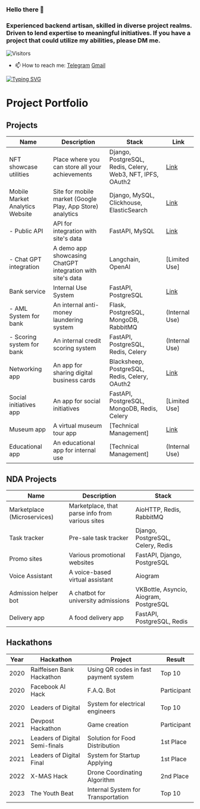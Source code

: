 ### Hello there 🔭
### Experienced backend artisan, skilled in diverse project realms. Driven to lend expertise to meaningful initiatives. If you have a project that could utilize my abilities, please DM me.

![Visitors](https://img.shields.io/github/followers/pavivin?style=social)

- 📫 How to reach me: [Telegram](https://t.me/pavivin) [Gmail](nivivap@gmail.com)

[![Typing SVG](https://readme-typing-svg.herokuapp.com?color=%2336BCF7&lines=i+tried+so+hard+and+got+so+far)](https://git.io/typing-svg)

<!-- [![GitHub stats](https://github-readme-stats.vercel.app/api?username=pavivin&count_private=true&show_icons=true&theme=tokyonight)](https://github.com/anuraghazra/github-readme-stats) -->

# Project Portfolio

## Projects

| Name | Description | Stack | Link |
|------|--------------|-------|------|
| NFT showcase utilities | Place where you can store all your achievements | Django, PostgreSQL, Redis, Celery, Web3, NFT, IPFS, OAuth2| [Link](https://boasty.io) |
| Mobile Market Analytics Website | Site for mobile market (Google Play, App Store) analytics | Django, MySQL, Clickhouse, ElasticSearch | [Link](https://appstorespy.com) |
|   - Public API | API for integration with site's data | FastAPI, MySQL | [Link](https://api.appstorespy.com/docs#/) |
|   - Chat GPT integration | A demo app showcasing ChatGPT integration with site's data | Langchain, OpenAI | [Limited Use] |
| Bank service | Internal Use System | FastAPI, PostgreSQL | [Link](https://expobank.ru/) |
|   - AML System for bank | An internal anti-money laundering system | Flask, PostgreSQL, MongoDB, RabbitMQ | (Internal Use) |
|   - Scoring system for bank | An internal credit scoring system | FastAPI, PostgreSQL, Redis, Celery | (Internal Use) |
| Networking app | An app for sharing digital business cards | Blacksheep, PostgreSQL, Redis, Celery, OAuth2 | [Link](https://apps.apple.com/ru/app/smiradd/id6471594761?platform=iphone) |
| Social initiatives app | An app for social initiatives | FastAPI, PostgreSQL, MongoDB, Redis, Celery | [Limited Use] |
| Museum app | A virtual museum tour app | [Technical Management] | [Link](https://play.google.com/store/apps/details?id=com.structura.tavrida_flutter&hl=en_SG) |
| Educational app | An educational app for internal use | [Technical Management] | (Internal Use) |

## NDA Projects

| Name | Description | Stack |
|------|--------------|-------|
| Marketplace (Microservices) | Marketplace, that parse info from various sites | AioHTTP, Redis, RabbitMQ |
| Task tracker | Pre-sale task tracker | Django, PostgreSQL, Celery, Redis |
| Promo sites | Various promotional websites | FastAPI, Django, PostgreSQL |
| Voice Assistant | A voice-based virtual assistant | Aiogram |
| Admission helper bot | A chatbot for university admissions | VKBottle, Asyncio, Aiogram, PostgreSQL |
| Delivery app | A food delivery app | FastAPI, PostgreSQL, Redis |

## Hackathons

| Year | Hackathon | Project | Result |
|------|------------|---------|--------|
| 2020 | Raiffeisen Bank Hackathon | Using QR codes in fast payment system | Top 10 |
| 2020 | Facebook AI Hack | F.A.Q. Bot | Participant |
| 2020 | Leaders of Digital | System for electrical engineers | Top 10 |
| 2021 | Devpost Hackathon | Game creation | Participant |
| 2021 | Leaders of Digital Semi-finals | Solution for Food Distribution | 1st Place |
| 2021 | Leaders of Digital Final | System for Startup Applying | 1st Place |
| 2022 | X-MAS Hack | Drone Coordinating Algorithm | 2nd Place |
| 2023 | The Youth Beat | Internal System for Transportation | Top 10 |


